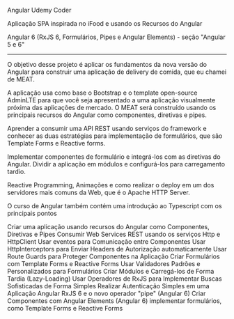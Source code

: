 Angular Udemy Coder

Aplicação SPA inspirada no iFood e usando os Recursos do Angular

Angular 6 (RxJS 6, Formulários, Pipes e Angular Elements) - seção "Angular 5 e 6"

----

O objetivo desse projeto é aplicar os fundamentos da nova versão do Angular para construir uma aplicação de delivery de comida, que eu chamei de MEAT.

A aplicação usa como base o Bootstrap e o template open-source AdminLTE para que você seja apresentado a uma aplicação visualmente próxima das aplicações de mercado. O MEAT será construído usando os principais recursos do Angular como componentes, diretivas e pipes. 

Aprender a consumir uma API REST usando serviços do framework e conhecer as duas estratégias para implementação de formulários, que são Template Forms e Reactive forms.

Implementar componentes de formulário e integrá-los com as diretivas do Angular. Dividir a aplicação em módulos e configurá-los para carregamento tardio.

Reactive Programming, Animações e como realizar o deploy em um dos servidores mais comuns da Web, que é o Apache HTTP Server.

O curso de Angular também contém uma introdução ao Typescript com os principais pontos

Criar uma aplicação usando recursos do Angular como Componentes, Diretivas e Pipes
Consumir Web Services REST usando os serviços Http e HttpClient
Usar eventos para Comunicação entre Componentes
Usar HttpInterceptors para Enviar Headers de Autorização automaticamente
Usar Route Guards para Proteger Componentes na Aplicação
Criar Formulários com Template Forms e Reactive Forms
Usar Validadores Padrões e Personalizados para Formulários
Criar Módulos e Carregá-los de Forma Tardia (Lazy-Loading)
Usar Operadores de RxJS para Implementar Buscas Sofisticadas de Forma Simples
Realizar Autenticação Simples em uma Aplicação Angular
RxJS 6 e o novo operador "pipe" (Angular 6)
Criar Componentes com Angular Elements (Angular 6)
implementar formulários, como Template Forms e Reactive Forms
